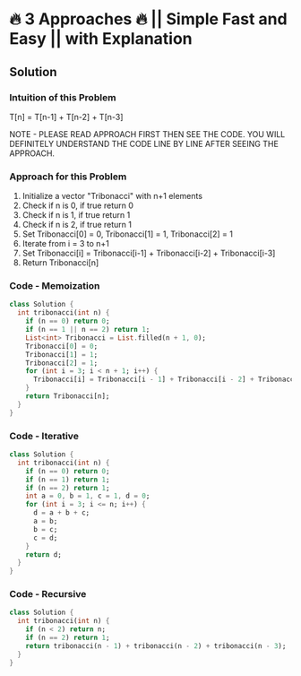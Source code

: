 # 🔥 3 Approaches 🔥 || Simple Fast and Easy || with Explanation

## Solution

### Intuition of this Problem

T[n] = T[n-1] + T[n-2] + T[n-3]

NOTE - PLEASE READ APPROACH FIRST THEN SEE THE CODE. YOU WILL DEFINITELY UNDERSTAND THE CODE LINE BY LINE AFTER SEEING THE APPROACH.

### Approach for this Problem

1. Initialize a vector "Tribonacci" with n+1 elements
2. Check if n is 0, if true return 0
3. Check if n is 1, if true return 1
4. Check if n is 2, if true return 1
5. Set Tribonacci[0] = 0, Tribonacci[1] = 1, Tribonacci[2] = 1
6. Iterate from i = 3 to n+1
7. Set Tribonacci[i] = Tribonacci[i-1] + Tribonacci[i-2] + Tribonacci[i-3]
8. Return Tribonacci[n]

### Code - Memoization

```dart
class Solution {
  int tribonacci(int n) {
    if (n == 0) return 0;
    if (n == 1 || n == 2) return 1;
    List<int> Tribonacci = List.filled(n + 1, 0);
    Tribonacci[0] = 0;
    Tribonacci[1] = 1;
    Tribonacci[2] = 1;
    for (int i = 3; i < n + 1; i++) {
      Tribonacci[i] = Tribonacci[i - 1] + Tribonacci[i - 2] + Tribonacci[i - 3];
    }
    return Tribonacci[n];
  }
}
```

### Code - Iterative

```dart
class Solution {
  int tribonacci(int n) {
    if (n == 0) return 0;
    if (n == 1) return 1;
    if (n == 2) return 1;
    int a = 0, b = 1, c = 1, d = 0;
    for (int i = 3; i <= n; i++) {
      d = a + b + c;
      a = b;
      b = c;
      c = d;
    }
    return d;
  }
}
```

### Code - Recursive

```dart
class Solution {
  int tribonacci(int n) {
    if (n < 2) return n;
    if (n == 2) return 1;
    return tribonacci(n - 1) + tribonacci(n - 2) + tribonacci(n - 3);
  }
}
```

